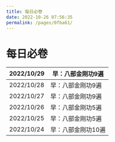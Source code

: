 ```yaml
---
title: 每日必卷
date: 2022-10-26 07:56:35
permalink: /pages/0fba61/
---
```

# 每日必卷

| 2022/10/29 | 早：八部金刚功9遍  |
| ---------- | ------------------ |
| 2022/10/28 | 早：八部金刚功9遍  |
| 2022/10/27 | 早：八部金刚功9遍  |
| 2022/10/26 | 早：八部金刚功5遍  |
| 2022/10/25 | 早：八部金刚功5遍  |
| 2022/10/24 | 早：八部金刚功10遍 |

